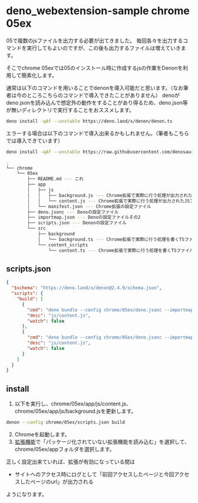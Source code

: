 # deno_webextension-sample chrome 05ex

05で複数のjsファイルを出力する必要が出てきました。
毎回各々を出力するコマンドを実行してもよいのですが、この後も出力するファイルは増えていきます。

そこでchrome 05exでは05のインストール時に作成するjsの作業をDenonを利用して簡素化します。

通常は以下のコマンドを用いることでdenonを導入可能だと思います。（なお筆者は今のところこちらのコマンドで導入できたことがありません）
denoがdeno.jsonを読み込んで想定外の動作をすることがあり得るため、deno.json等が無いディレクトリで実行することをおススメします。

```bash
deno install -qAf --unstable https://deno.land/x/denon/denon.ts
```

エラーする場合は以下のコマンドで導入出来るかもしれません。（筆者もこちらでは導入できています）

```bash
deno install -qAf --unstable https://raw.githubusercontent.com/denosaurs/denon/main/denon.ts
```

```bash
.
└── chrome
    └── 05ex
        ├── README.md --- これ
        ├── app
        │   ├── js
        │   │   ├── background.js --- Chrome拡張で実際に行う処理が出力されたJSファイル
        │   │   └── content.js --- Chrome拡張で実際に行う処理が出力されたJSファイル
        │   └── manifest.json --- Chrome拡張の設定ファイル
        ├── deno.jsonc --- Denoの設定ファイル
        ├── importmap.json --- Denoの設定ファイルその2
        ├── scripts.json --- Denonの設定ファイル
        └── src
            ├── background
            │   └── background.ts --- Chrome拡張で実際に行う処理を書くTSファイル(background)
            └── content_scripts
                └── content.ts --- Chrome拡張で実際に行う処理を書くTSファイル(content_scripts)
```

## scripts.json

```json
{
  "$schema": "https://deno.land/x/denon@2.4.9/schema.json",
  "scripts": {
    "build": [
      {
        "cmd": "deno bundle --config chrome/05ex/deno.jsonc --importmap chrome/05ex/importmap.json chrome/05ex/src/content_scripts/content.ts chrome/05ex/app/js/content.js",
        "desc": "js/content.js",
        "watch": false
      },
      {
        "cmd": "deno bundle --config chrome/05ex/deno.jsonc --importmap chrome/05ex/importmap.json chrome/05ex/src/background/background.ts chrome/05ex/app/js/background.js",
        "desc": "js/content.js",
        "watch": false
      }
    ]
  }
}
```

## install

1. 以下を実行し、chrome/05ex/app/js/content.js、chrome/05ex/app/js/background.jsを更新します。

```bash
denon --config chrome/05ex/scripts.json build
```

2. Chromeを起動します。
3. [拡張機能](chrome://extensions/)で「パッケージ化されていない拡張機能を読み込む」を選択して、chrome/05ex/appフォルダを選択します。

正しく設定出来ていれば、拡張が有効になっている間は

- サイトへのアクセス時にログとして「前回アクセスしたページと今回アクセスしたページのurl」が出力される

ようになります。
